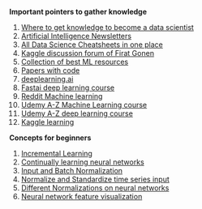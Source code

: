 **Important pointers to gather knowledge**

1) [Where to get knowledge to become a data scientist](https://gist.github.com/SubhadityaMukherjee/6a70d6dc74783e2addac8bed475ac220)
2) [Artificial Intelligence Newsletters](https://www.linkedin.com/newsletters/artificial-intelligence-6598352935271358464/)
3) [All Data Science Cheatsheets in one place](https://www.datacamp.com/community/data-science-cheatsheets)
4) [Kaggle discussion forum of Firat Gonen](https://www.kaggle.com/frtgnn/discussion)
5) [Collection of best ML resources](https://madewithml.com/topics/)
6) [Papers with code](https://paperswithcode.com/)
7) [deeplearning.ai](https://www.deeplearning.ai/)
8) [Fastai deep learning course](https://course.fast.ai/)
9) [Reddit Machine learning](https://www.reddit.com/r/MachineLearning/)
10) [Udemy A-Z Machine Learning course](https://www.udemy.com/course/machinelearning/)
11) [Udemy A-Z deep learning course](https://www.udemy.com/course/deeplearning/)
12) [Kaggle learning](https://www.kaggle.com/learn/overview)

**Concepts for beginners**

1. [Incremental Learning](https://www.youtube.com/watch?v=t7dSUY-4KHc)
2. [Continually learning neural networks](https://arxiv.org/pdf/1802.07569.pdf)
3. [Input and Batch Normalization](https://www.jeremyjordan.me/batch-normalization/)
4. [Normalize and Standardize time series input](https://machinelearningmastery.com/normalize-standardize-time-series-data-python/)
5. [Different Normalizations on neural networks](https://datascience.stackexchange.com/questions/12956/paper-whats-the-difference-between-layer-normalization-recurrent-batch-normal)
6. [Neural network feature visualization](https://distill.pub/2017/feature-visualization/)